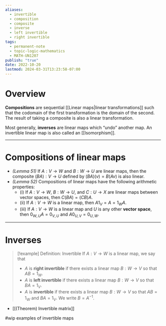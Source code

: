 ```yaml
---
aliases:
  - invertible
  - composition
  - composite
  - inverse
  - left invertible
  - right invertible
tags:
  - permanent-note
  - topic-logic-mathematics
  - MATH-UN1207
publish: "true"
date: 2022-10-20
lastmod: 2024-03-31T13:23:58-07:00
---
```

# Overview

**Compositions** are sequential [[Linear maps|linear transformations]] such that the codomain of the first transformation is the domain of the second. The result of taking a composite is also a linear transformation.

Most generally, **inverses** are linear maps which “undo” another map. An invertible linear map is also called an [[Isomorphism]].

---
# Compositions of linear maps

- *(Lemma 51)* If $A : V \to W$ and $B : W \to U$ are linear maps, then the composite $(BA) : V \to U$ defined by $(BA)(v) = B(Av)$ is also linear.
- *(Lemma 52)* Compositions of linear maps have the following arithmetic properties:
	- (i) If  $A : V \to W$, $B : W \to U$, and $C : U \to X$ are linear maps between vector spaces, then $C(BA) = (CB)A$.
	- (ii) If $A: V \to W$ is a linear map, then $A1_V = A = 1_W A$.
	- (iii) If $A : V \to W$ is a linear map and $U$ is any other **vector space**, then $0_{W,U}A = 0_{V,U}$ and $A0_{U,V} = 0_{U,W}$.

---
# Inverses

>[!example] Definition: Invertible
>If $A : V \to W$ is a linear map, we say that
>- $A$ is **right invertible** if there exists a linear map $B : W \to V$ so that $AB = 1_W$.
>- $A$ is **left invertible** if there exists a linear map $B : W \to V$ so that $BA = 1_V$.
>- $A$ is **invertible** if there exists a linear map $B : W \to V$ so that $AB = 1_W$ and $BA = 1_V$. We write $B = A^{-1}$.

- [[(Theorem) Invertible matrix]]

#wip examples of invertible maps